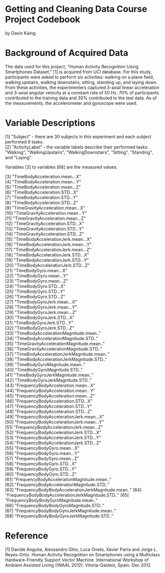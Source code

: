 # Getting and Cleaning Data Course Project Codebook 
by Davin Kaing

# Background of Acquired Data
The data used for this project, "Human Activity Recognition Using Smartphones Dataset," [1] is acquired from UCI database. For this study, participants were asked to perform six activities: walking on a plane field, walking upstairs, walking downstairs, sitting, standing up, and laying down. From these activities, the experimenters captured 3-axial linear acceleration and 3-axial angular velocity at a constant rate of 50 Hz. 70% of participants contributed to the training data and 30% contributed to the test data. As of the measurements, the accelerometer and gyroscope were used. 

# Variable Descriptions
 [1] "Subject" - there are 30 subjects in this experiment and each subject performed 6 tasks.                                       
 [2] "ActivityLabel" - the variable labels describe their performed tasks: "Walking", "WalkingUpstairs", "WalkingDownstairs", "Sitting", "Standing", and "Laying".                                  
 
 Variables [3] to variables [68] are the measured values. 
 
 [3] "TimeBodyAcceleration.mean...X"                    
 [4] "TimeBodyAcceleration.mean...Y"                    
 [5] "TimeBodyAcceleration.mean...Z"                    
 [6] "TimeBodyAcceleration.STD...X"                     
 [7] "TimeBodyAcceleration.STD...Y"                     
 [8] "TimeBodyAcceleration.STD...Z"                     
 [9] "TimeGravityAcceleration.mean...X"                 
[10] "TimeGravityAcceleration.mean...Y"                 
[11] "TimeGravityAcceleration.mean...Z"                 
[12] "TimeGravityAcceleration.STD...X"                  
[13] "TimeGravityAcceleration.STD...Y"                  
[14] "TimeGravityAcceleration.STD...Z"                  
[15] "TimeBodyAccelerationJerk.mean...X"                
[16] "TimeBodyAccelerationJerk.mean...Y"                
[17] "TimeBodyAccelerationJerk.mean...Z"                
[18] "TimeBodyAccelerationJerk.STD...X"                 
[19] "TimeBodyAccelerationJerk.STD...Y"                 
[20] "TimeBodyAccelerationJerk.STD...Z"                 
[21] "TimeBodyGyro.mean...X"                            
[22] "TimeBodyGyro.mean...Y"                            
[23] "TimeBodyGyro.mean...Z"                            
[24] "TimeBodyGyro.STD...X"                             
[25] "TimeBodyGyro.STD...Y"                             
[26] "TimeBodyGyro.STD...Z"                             
[27] "TimeBodyGyroJerk.mean...X"                        
[28] "TimeBodyGyroJerk.mean...Y"                        
[29] "TimeBodyGyroJerk.mean...Z"                        
[30] "TimeBodyGyroJerk.STD...X"                         
[31] "TimeBodyGyroJerk.STD...Y"                         
[32] "TimeBodyGyroJerk.STD...Z"                         
[33] "TimeBodyAccelerationMagnitude.mean.."             
[34] "TimeBodyAccelerationMagnitude.STD.."              
[35] "TimeGravityAccelerationMagnitude.mean.."          
[36] "TimeGravityAccelerationMagnitude.STD.."           
[37] "TimeBodyAccelerationJerkMagnitude.mean.."         
[38] "TimeBodyAccelerationJerkMagnitude.STD.."          
[39] "TimeBodyGyroMagnitude.mean.."                     
[40] "TimeBodyGyroMagnitude.STD.."                      
[41] "TimeBodyGyroJerkMagnitude.mean.."                 
[42] "TimeBodyGyroJerkMagnitude.STD.."                  
[43] "FrequencyBodyAcceleration.mean...X"               
[44] "FrequencyBodyAcceleration.mean...Y"               
[45] "FrequencyBodyAcceleration.mean...Z"               
[46] "FrequencyBodyAcceleration.STD...X"                
[47] "FrequencyBodyAcceleration.STD...Y"                
[48] "FrequencyBodyAcceleration.STD...Z"                
[49] "FrequencyBodyAccelerationJerk.mean...X"           
[50] "FrequencyBodyAccelerationJerk.mean...Y"           
[51] "FrequencyBodyAccelerationJerk.mean...Z"           
[52] "FrequencyBodyAccelerationJerk.STD...X"            
[53] "FrequencyBodyAccelerationJerk.STD...Y"            
[54] "FrequencyBodyAccelerationJerk.STD...Z"            
[55] "FrequencyBodyGyro.mean...X"                       
[56] "FrequencyBodyGyro.mean...Y"                       
[57] "FrequencyBodyGyro.mean...Z"                       
[58] "FrequencyBodyGyro.STD...X"                        
[59] "FrequencyBodyGyro.STD...Y"                        
[60] "FrequencyBodyGyro.STD...Z"                        
[61] "FrequencyBodyAccelerationMagnitude.mean.."        
[62] "FrequencyBodyAccelerationMagnitude.STD.."         
[63] "FrequencyBodyBodyAccelerationJerkMagnitude.mean.."
[64] "FrequencyBodyBodyAccelerationJerkMagnitude.STD.." 
[65] "FrequencyBodyBodyGyroMagnitude.mean.."            
[66] "FrequencyBodyBodyGyroMagnitude.STD.."             
[67] "FrequencyBodyBodyGyroJerkMagnitude.mean.."        
[68] "FrequencyBodyBodyGyroJerkMagnitude.STD.."  


# Reference 
[1] Davide Anguita, Alessandro Ghio, Luca Oneto, Xavier Parra and Jorge L. Reyes-Ortiz. Human Activity Recognition on Smartphones using a Multiclass Hardware-Friendly Support Vector Machine. International Workshop of Ambient Assisted Living (IWAAL 2012). Vitoria-Gasteiz, Spain. Dec 2012
